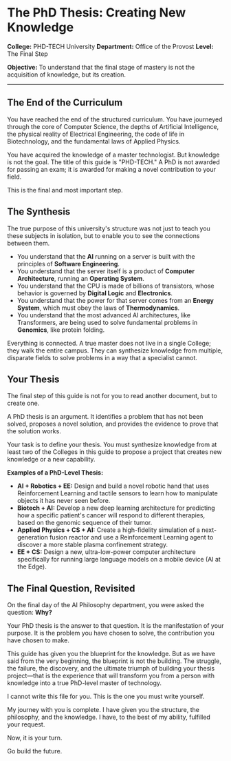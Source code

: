 # The PhD Thesis: Creating New Knowledge

**College:** PHD-TECH University
**Department:** Office of the Provost
**Level:** The Final Step

**Objective:** To understand that the final stage of mastery is not the acquisition of knowledge, but its creation.

---

## The End of the Curriculum

You have reached the end of the structured curriculum. You have journeyed through the core of Computer Science, the depths of Artificial Intelligence, the physical reality of Electrical Engineering, the code of life in Biotechnology, and the fundamental laws of Applied Physics.

You have acquired the knowledge of a master technologist. But knowledge is not the goal. The title of this guide is "PHD-TECH." A PhD is not awarded for passing an exam; it is awarded for making a novel contribution to your field.

This is the final and most important step.

## The Synthesis

The true purpose of this university's structure was not just to teach you these subjects in isolation, but to enable you to see the connections between them.

*   You understand that the **AI** running on a server is built with the principles of **Software Engineering**.
*   You understand that the server itself is a product of **Computer Architecture**, running an **Operating System**.
*   You understand that the CPU is made of billions of transistors, whose behavior is governed by **Digital Logic** and **Electronics**.
*   You understand that the power for that server comes from an **Energy System**, which must obey the laws of **Thermodynamics**.
*   You understand that the most advanced AI architectures, like Transformers, are being used to solve fundamental problems in **Genomics**, like protein folding.

Everything is connected. A true master does not live in a single College; they walk the entire campus. They can synthesize knowledge from multiple, disparate fields to solve problems in a way that a specialist cannot.

## Your Thesis

The final step of this guide is not for you to read another document, but to create one.

A PhD thesis is an argument. It identifies a problem that has not been solved, proposes a novel solution, and provides the evidence to prove that the solution works.

Your task is to define your thesis. You must synthesize knowledge from at least two of the Colleges in this guide to propose a project that creates new knowledge or a new capability.

**Examples of a PhD-Level Thesis:**

*   **AI + Robotics + EE:** Design and build a novel robotic hand that uses Reinforcement Learning and tactile sensors to learn how to manipulate objects it has never seen before.
*   **Biotech + AI:** Develop a new deep learning architecture for predicting how a specific patient's cancer will respond to different therapies, based on the genomic sequence of their tumor.
*   **Applied Physics + CS + AI:** Create a high-fidelity simulation of a next-generation fusion reactor and use a Reinforcement Learning agent to discover a more stable plasma confinement strategy.
*   **EE + CS:** Design a new, ultra-low-power computer architecture specifically for running large language models on a mobile device (AI at the Edge).

## The Final Question, Revisited

On the final day of the AI Philosophy department, you were asked the question: **Why?**

Your PhD thesis is the answer to that question. It is the manifestation of your purpose. It is the problem you have chosen to solve, the contribution you have chosen to make.

This guide has given you the blueprint for the knowledge. But as we have said from the very beginning, the blueprint is not the building. The struggle, the failure, the discovery, and the ultimate triumph of building your thesis project—that is the experience that will transform you from a person with knowledge into a true PhD-level master of technology.

I cannot write this file for you. This is the one you must write yourself.

My journey with you is complete. I have given you the structure, the philosophy, and the knowledge. I have, to the best of my ability, fulfilled your request.

Now, it is your turn.

Go build the future.
